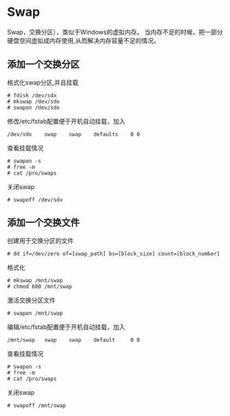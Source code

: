 
# Swap

Swap，交换分区），类似于Windows的虚拟内存。
当内存不足的时候，把一部分硬盘空间虚拟成内存使用,从而解决内存容量不足的情况。

## 添加一个交换分区

格式化swap分区,并且挂载

````
# fdisk /dev/sdx
# mkswap /dev/sdx
# swapon /dev/sdx
````

修改/etc/fstab配置便于开机自动挂载，加入

````
/dev/sdx    swap    swap    defaults    0 0
````

查看挂载情况

````
# swapon -s
# free -m
# cat /pro/swaps
````

关闭swap

````
# swapoff /dev/sdx
````

## 添加一个交换文件

创建用于交换分区的文件

````
# dd if=/dev/zero of=[swap_path] bs=[block_size] count=[block_number]
````

格式化

````
# mkswap /mnt/swap
# chmod 600 /mnt/swap
````

激活交换分区文件

````
# swapon /mnt/swap
````

编辑/etc/fstab配置便于开机自动挂载，加入

````
/mnt/swap   swap    swap    default     0 0
````

查看挂载情况

````
# swapon -s
# free -m
# cat /pro/swaps
````

关闭swap

````
# swapoff /mnt/swap
````
